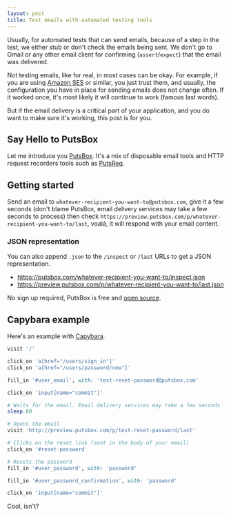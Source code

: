 ```yaml
---
layout: post
title: Test emails with automated testing tools
---
```


Usually, for automated tests that can send emails, because of a step in the test, we either stub or don't check the emails being sent. We don't go to Gmail or any other email client for confirming (`assert`/`expect`) that the email was delivered.

Not testing emails, like for real, in most cases can be okay. For example, if you are using [Amazon SES](https://aws.amazon.com/ses/) or similar, you just trust them, and usually, the configuration you have in place for sending emails does not change often. If it worked once, it's most likely it will continue to work (famous last words).

But if the email delivery is a critical part of your application, and you do want to make sure it's working, this post is for you.

## Say Hello to PutsBox

Let me introduce you [PutsBox](http://putsbox.com). It's a mix of disposable email tools and HTTP request recorders tools such as [PutsReq](http://putsreq.com).

## Getting started

Send an email to `whatever-recipient-you-want-to@putsbox.com`, give it a few seconds (don't blame PutsBox, email delivery services may take a few seconds to process) then check `https://preview.putsbox.com/p/whatever-recipient-you-want-to/last`, voalá, it will respond with your email content.

### JSON representation

You can also append `.json` to the `/inspect` or `/last` URLs to get a JSON representation.

* https://putsbox.com/whatever-recipient-you-want-to/inspect.json
* https://preview.putsbox.com/p/whatever-recipient-you-want-to/last.json


No sign up required, PutsBox is free and [open source](https://github.com/phstc/putsbox).

## Capybara example

Here's an example with [Capybara](https://github.com/jnicklas/capybara).

```ruby
visit '/'

click_on 'a[href="/users/sign_in"]'
click_on 'a[href="/users/password/new"]'

fill_in '#user_email', with: 'test-reset-password@putsbox.com'

click_on 'input[name="commit"]'

# Waits for the email. Email delivery services may take a few seconds
sleep 60

# Opens the email
visit 'http://preview.putsbox.com/p/test-reset-password/last'

# Clicks on the reset link (sent in the body of your email)
click_on '#reset-password'

# Resets the password
fill_in '#user_password', with: 'password'

fill_in '#user_password_confirmation', with: 'password'

click_on 'input[name="commit"]'
```

Cool, isn't?
